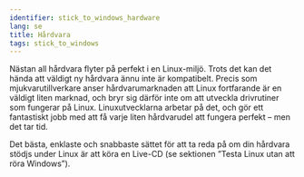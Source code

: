 ```yaml
---
identifier: stick_to_windows_hardware
lang: se
title: Hårdvara
tags: stick_to_windows
---
```


Nästan all hårdvara flyter på perfekt i en Linux-miljö. Trots det kan det hända att väldigt ny hårdvara ännu inte är kompatibelt. Precis som mjukvarutillverkare anser hårdvarumarknaden att Linux fortfarande är en väldigt liten marknad, och bryr sig därför inte om att utveckla drivrutiner som fungerar på Linux. Linuxutvecklarna arbetar på det, och gör ett fantastiskt jobb med att få varje liten hårdvarudel att fungera perfekt – men det tar tid.

Det bästa, enklaste och snabbaste sättet för att ta reda på om din hårdvara stödjs under Linux är att köra en Live-CD (se sektionen ”Testa Linux utan att röra Windows”).

